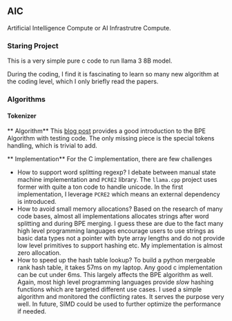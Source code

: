 ## AIC

Artificial Intelligence Compute or AI Infrastrutre Compute.

### Staring Project
This is a very simple pure c code to run llama 3 8B model.

During the coding, I find it is fascinating to learn so many new algorithm at
the coding level, which I only briefly read the papers.

### Algorithms

#### Tokenizer

** Algorithm** This [blog post][1] provides a good introduction to the BPE
Algorithm with testing code. The only missing piece is the special tokens
handling, which is trivial to add.

** Implementation** For the C implementation, there are few challenges
- How to support word splitting regexp? I debate between manual state machine
  implementation and `PCRE2` library. The `llama.cpp` project uses former with
  quite a ton code to handle unicode. In the first implementation, I leverage
  `PCRE2` which means an external dependency is introduced.
- How to avoid small memory allocations? Based on the research of many code
  bases, almost all implementations allocates strings after word splitting and
  during BPE merging. I guess these are due to the fact many high level
  programming languages encourage users to use strings as basic data types not a
  pointer with byte array lengths and do not provide low level primitives to
  support hashing etc. My implementation is almost zero allocation.
- How to speed up the hash table lookup? To build a python mergeable rank hash
  table, it takes 57ms on my laptop. Any good c implementation can be cut under
  6ms. This largely affects the BPE algorithm as well. Again, most high level
  programming languages provide _slow_ hashing functions which are targeted
  different use cases. I used a simple algorithm and monitored the conflicting
  rates. It serves the purpose very well. In future, SIMD could be used to
  further optimize the performance if needed.

[1]: https://eli.thegreenplace.net/2024/tokens-for-llms-byte-pair-encoding-in-go/

